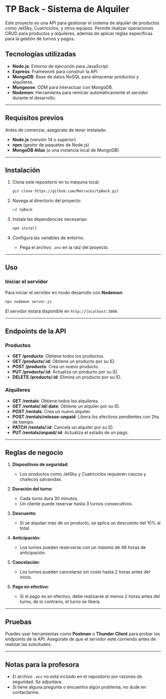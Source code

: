 # TP Back - Sistema de Alquiler

Este proyecto es una API para gestionar el sistema de alquiler de productos como JetSky, Cuatriciclos, y otros equipos. Permite realizar operaciones CRUD para productos y alquileres, además de aplicar reglas específicas para la gestión de turnos y pagos.

## Tecnologías utilizadas

- **Node.js**: Entorno de ejecución para JavaScript.
- **Express**: Framework para construir la API.
- **MongoDB**: Base de datos NoSQL para almacenar productos y alquileres.
- **Mongoose**: ODM para interactuar con MongoDB.
- **Nodemon**: Herramienta para reiniciar automáticamente el servidor durante el desarrollo.

---

## Requisitos previos

Antes de comenzar, asegúrate de tener instalado:

- **Node.js** (versión 14 o superior)
- **npm** (gestor de paquetes de Node.js)
- **MongoDB Atlas** (o una instancia local de MongoDB)

---

## Instalación

1. Clona este repositorio en tu máquina local:
   ```bash
   git clone https://github.com/Matracks/tpBack.git
   ```

2. Navega al directorio del proyecto:
   ```bash
   cd tpBack
   ```

3. Instala las dependencias necesarias:
   ```bash
   npm install
   ```

4. Configura las variables de entorno:
   - Pega el archivo `.env` en la raíz del proyecto.
---

## Uso

### Iniciar el servidor

Para iniciar el servidor en modo desarrollo con **Nodemon**:
```bash
npx nodemon server.js
```

El servidor estará disponible en `http://localhost:3000`.

---

## Endpoints de la API

### Productos

- **GET /products**: Obtiene todos los productos.
- **GET /products/:id**: Obtiene un producto por su ID.
- **POST /products**: Crea un nuevo producto.
- **PUT /products/:id**: Actualiza un producto por su ID.
- **DELETE /products/:id**: Elimina un producto por su ID.

### Alquileres

- **GET /rentals**: Obtiene todos los alquileres.
- **GET /rentals/:id/:date**: Obtiene un alquiler por su ID.
- **POST /rentals**: Crea un nuevo alquiler.
- **POST /rentals/release-unpaid**: Libera los efectivos pendientes con 2hs de tiempo.
- **PATCH /rentals/:id**: Cancela un alquiler por su ID.
- **PUT /rentals/unpaid/:id**: Actualiza el estado de un pago.

---

## Reglas de negocio

1. **Dispositivos de seguridad**:
   - Los productos como JetSky y Cuatriciclos requieren cascos y chalecos salvavidas.

2. **Duración del turno**:
   - Cada turno dura 30 minutos.
   - Un cliente puede reservar hasta 3 turnos consecutivos.

3. **Descuento**:
   - Si se alquilan más de un producto, se aplica un descuento del 10% al total.

4. **Anticipación**:
   - Los turnos pueden reservarse con un máximo de 48 horas de anticipación.

5. **Cancelación**:
   - Los turnos pueden cancelarse sin costo hasta 2 horas antes del inicio.

6. **Pago en efectivo**:
   - Si el pago es en efectivo, debe realizarse al menos 2 horas antes del turno, de lo contrario, el turno se libera.

---

## Pruebas

Puedes usar herramientas como **Postman** o **Thunder Client** para probar los endpoints de la API. Asegúrate de que el servidor esté corriendo antes de realizar las solicitudes.

---

## Notas para la profesora

- El archivo `.env` no está incluido en el repositorio por razones de seguridad. Se adjuntara.
- Si tiene alguna pregunta o encuentra algún problema, no dude en contactarme.